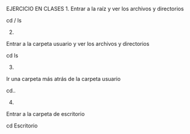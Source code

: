 EJERCICIO EN CLASES
1.
Entrar a la raíz y ver los archivos y directorios

 cd /
 ls

2.
Entrar a la carpeta usuario y ver los archivos y 
directorios

 cd
 ls

3.
Ir una carpeta más atrás de la carpeta usuario

cd..

4.
Entrar a la carpeta de escritorio

 cd Escritorio

